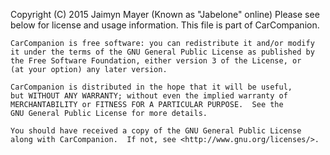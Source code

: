 Copyright (C) 2015 Jaimyn Mayer (Known as "Jabelone" online) 
Please see below for license and usage information.
This file is part of CarCompanion.

    CarCompanion is free software: you can redistribute it and/or modify
    it under the terms of the GNU General Public License as published by
    the Free Software Foundation, either version 3 of the License, or
    (at your option) any later version.

    CarCompanion is distributed in the hope that it will be useful,
    but WITHOUT ANY WARRANTY; without even the implied warranty of
    MERCHANTABILITY or FITNESS FOR A PARTICULAR PURPOSE.  See the
    GNU General Public License for more details.

    You should have received a copy of the GNU General Public License
    along with CarCompanion.  If not, see <http://www.gnu.org/licenses/>.
